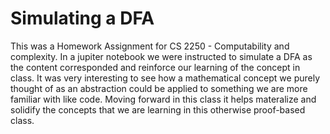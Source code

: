 # Simulating a DFA
This was a Homework Assignment for CS 2250 - Computability and complexity. In a jupiter notebook we were instructed to simulate a DFA as the content corresponded and reinforce our learning of the concept in class.
It was very interesting to see how a mathematical concept we purely thought of as an abstraction could be applied to something we are more familiar with like code. Moving forward in this class it helps materalize and solidify
the concepts that we are learning in this otherwise proof-based class.
